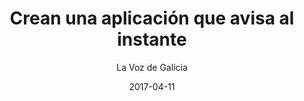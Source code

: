 ---
layout: page
author: La Voz de Galicia
title: Crean una aplicación que avisa al instante
description: Un padre podrá saber al momento si su hijo es objeto de acoso escolar gracias al proyecto que desarrollan Diego Enrique Fontán y Ahmed Anadi, estudiantes de Telecomunicación y Minas, respectivamente, en la Universidad de Vigo.
date: 2017-04-11
link: https://www.lavozdegalicia.es/noticia/vigo/vigo/2017/04/11/crean-aplicacion-avisa-padres-instante-hijo-sufre-acoso/0003_201704V11C39911.htm
archive: https://archive.is/qRfdD
categories: press
tags: [developer, freelancer, socialdefender]
---